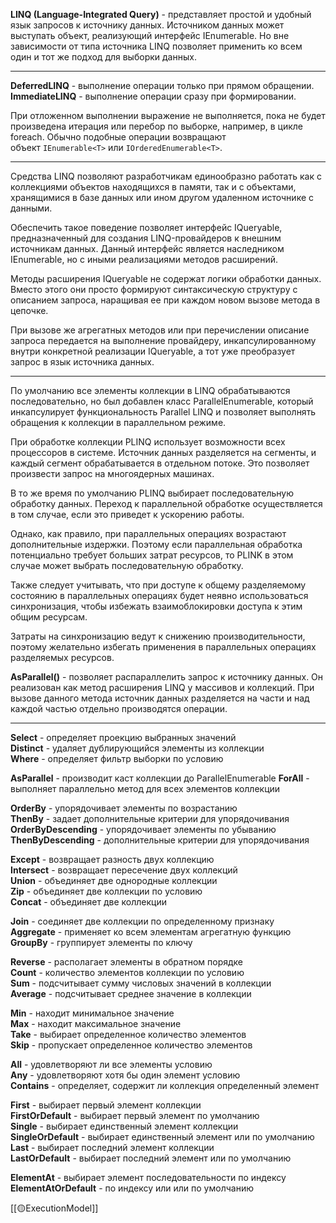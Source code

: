 **LINQ (Language-Integrated Query)** - представляет простой и удобный язык запросов к источнику данных. Источником данных может выступать объект, реализующий интерфейс IEnumerable. Но вне зависимости от типа источника LINQ позволяет применить ко всем один и тот же подход для выборки данных.

---

**DeferredLINQ** - выполнение операции только при прямом обращении.
**ImmediateLINQ** - выполнение операции сразу при формировании.

При отложенном выполнении выражение не выполняется, пока не будет произведена итерация или перебор по выборке, например, в цикле foreach. Обычно подобные операции возвращают объект `IEnumerable<T>` или `IOrderedEnumerable<T>`.

---

Средства LINQ позволяют разработчикам единообразно работать как с коллекциями объектов находящихся в памяти, так и с объектами, хранящимися в базе данных или ином другом удаленном источнике с данными.

Обеспечить такое поведение позволяет интерфейс IQueryable, предназначенный для создания LINQ-провайдеров к внешним источникам данных. Данный интерфейс является наследником IEnumerable, но с иными реализациями методов расширений.

Методы расширения IQueryable не содержат логики обработки данных. Вместо этого они просто формируют синтаксическую структуру с описанием запроса, наращивая ее при каждом новом вызове метода в цепочке.

При вызове же агрегатных методов или при перечислении описание запроса передается на выполнение провайдеру, инкапсулированному внутри конкретной реализации IQueryable, а тот уже преобразует запрос в язык источника данных.

---

По умолчанию все элементы коллекции в LINQ обрабатываются последовательно, но  был добавлен класс ParallelEnumerable, который инкапсулирует функциональность Parallel LINQ и позволяет выполнять обращения к коллекции в параллельном режиме.

При обработке коллекции PLINQ использует возможности всех процессоров в системе. Источник данных разделяется на сегменты, и каждый сегмент обрабатывается в отдельном потоке. Это позволяет произвести запрос на многоядерных машинах.

В то же время по умолчанию PLINQ выбирает последовательную обработку данных. Переход к параллельной обработке осуществляется в том случае, если это приведет к ускорению работы. 

Однако, как правило, при параллельных операциях возрастают дополнительные издержки. Поэтому если параллельная обработка потенциально требует больших затрат ресурсов, то PLINK в этом случае может выбрать последовательную обработку.

Также следует учитывать, что при доступе к общему разделяемому состоянию в параллельных операциях будет неявно использоваться синхронизация, чтобы избежать взаимоблокировки доступа к этим общим ресурсам.

Затраты на синхронизацию ведут к снижению производительности, поэтому желательно избегать применения в параллельных операциях разделяемых ресурсов.

**AsParallel()** - позволяет распараллелить запрос к источнику данных. Он реализован как метод расширения LINQ у массивов и коллекций. При вызове данного метода источник данных разделяется на части и над каждой частью отдельно производятся операции.

---

**Select** - определяет проекцию выбранных значений  
**Distinct** - удаляет дублирующийся элементы из коллекции  
**Where** - определяет фильтр выборки по условию

**AsParallel** - производит каст коллекции до ParallelEnumerable
**ForAll** - выполняет параллельно метод для всех элементов коллекции

**OrderBy** - упорядочивает элементы по возрастанию  
**ThenBy** - задает дополнительные критерии для упорядочивания  
**OrderByDescending** - упорядочивает элементы по убыванию  
**ThenByDescending** - дополнительные критерии для упорядочивания

**Except** - возвращает разность двух коллекцию  
**Intersect** - возвращает пересечение двух коллекций  
**Union** - объединяет две однородные коллекции  
**Zip** - объединяет две коллекции по условию  
**Concat** - объединяет две коллекции

**Join** - соединяет две коллекции по определенному признаку  
**Aggregate** - применяет ко всем элементам агрегатную функцию  
**GroupBy** - группирует элементы по ключу

**Reverse** - располагает элементы в обратном порядке  
**Count** - количество элементов коллекции по условию  
**Sum** - подсчитывает сумму числовых значений в коллекции  
**Average** - подсчитывает cреднее значение в коллекции

**Min** - находит минимальное значение  
**Max** - находит максимальное значение  
**Take** - выбирает определенное количество элементов  
**Skip** - пропускает определенное количество элементов

**All** - удовлетворяют ли все элементы условию  
**Any** - удовлетворяют хотя бы один элемент условию  
**Contains** - определяет, содержит ли коллекция определенный элемент

**First** - выбирает первый элемент коллекции  
**FirstOrDefault** - выбирает первый элемент по умолчанию  
**Single** - выбирает единственный элемент коллекции  
**SingleOrDefault** - выбирает единственный элемент или по умолчанию  
**Last** - выбирает последний элемент коллекции  
**LastOrDefault** - выбирает последний элемент или по умолчанию

**ElementAt** - выбирает элемент последовательности по индексу  
**ElementAtOrDefault** - по индексу или или по умолчанию

[[🟡ExecutionModel]]
